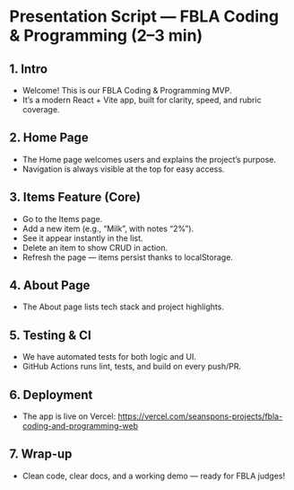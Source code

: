 # Presentation Script — FBLA Coding & Programming (2–3 min)

## 1. Intro
- Welcome! This is our FBLA Coding & Programming MVP.
- It’s a modern React + Vite app, built for clarity, speed, and rubric coverage.

## 2. Home Page
- The Home page welcomes users and explains the project’s purpose.
- Navigation is always visible at the top for easy access.

## 3. Items Feature (Core)
- Go to the Items page.
- Add a new item (e.g., “Milk”, with notes “2%”).
- See it appear instantly in the list.
- Delete an item to show CRUD in action.
- Refresh the page — items persist thanks to localStorage.

## 4. About Page
- The About page lists tech stack and project highlights.

## 5. Testing & CI
- We have automated tests for both logic and UI.
- GitHub Actions runs lint, tests, and build on every push/PR.

## 6. Deployment
- The app is live on Vercel: https://vercel.com/seanspons-projects/fbla-coding-and-programming-web

## 7. Wrap-up
- Clean code, clear docs, and a working demo — ready for FBLA judges!
